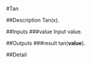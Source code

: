 #Tan

##Description
Tan(x).

##Inputs
###value
Input value.

##Outputs
###result
tan(**value**).

##Detail

